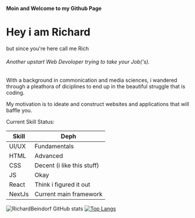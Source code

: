 #### Moin and Welcome to my Github Page
# Hey i am Richard
but since you're here call me Rich

###### Another upstart Web Devoloper trying to take your Job('s).

With a background in commonication and media sciences, i wandered through a pleathora of diciplines to end up in the beautiful struggle that is coding.

My motivation is to ideate and construct websites and applications that will baffle you.

Current Skill Status:

|Skill   |Deph   |
|--------|-------|
|UI/UX   |Fundamentals|
|HTML    |Advanced|
|CSS|Decent (i like this stuff)|
|JS|Okay|
|React|Think i figured it out|
|NextJs|Current main framework|


![RichardBeindorf GitHub stats](https://github-readme-stats.vercel.app/api?username=richardbeindorf&hide=contribs,prs)
[![Top Langs](https://github-readme-stats.vercel.app/api/top-langs/?username=RichardBeindorf)](https://github.com/RichardBeindorf/github-readme-stats)
